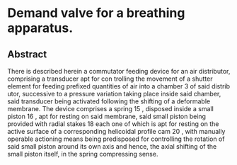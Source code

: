# Demand valve for a breathing apparatus.

## Abstract
There is described herein a commutator feeding device for an air distributor, comprising a transducer apt for con trolling the movement of a shutter element for feeding prefixed quantities of air into a chamber 3 of said distrib utor, successive to a pressure variation taking place inside said chamber, said transducer being activated following the shifting of a deformable membrane. The device comprises a spring 15 , disposed inside a small piston 16 , apt for resting on said membrane, said small piston being provided with radial stakes 18 each one of which is apt for resting on the active surface of a corresponding helicoidal profile cam 20 , with manually operable actioning means being predisposed for controlling the rotation of said small piston around its own axis and hence, the axial shifting of the small piston itself, in the spring compressing sense.